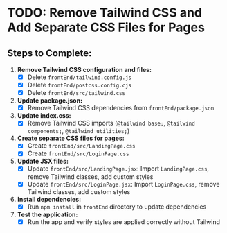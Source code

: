 # TODO: Remove Tailwind CSS and Add Separate CSS Files for Pages

## Steps to Complete:

1. **Remove Tailwind CSS configuration and files:**
   - [x] Delete `frontEnd/tailwind.config.js`
   - [x] Delete `frontEnd/postcss.config.cjs`
   - [x] Delete `frontEnd/src/tailwind.css`

2. **Update package.json:**
   - [x] Remove Tailwind CSS dependencies from `frontEnd/package.json`

3. **Update index.css:**
   - [x] Remove Tailwind CSS imports (`@tailwind base;`, `@tailwind components;`, `@tailwind utilities;`)

4. **Create separate CSS files for pages:**
   - [x] Create `frontEnd/src/LandingPage.css`
   - [x] Create `frontEnd/src/LoginPage.css`

5. **Update JSX files:**
   - [x] Update `frontEnd/src/LandingPage.jsx`: Import `LandingPage.css`, remove Tailwind classes, add custom styles
   - [x] Update `frontEnd/src/LoginPage.jsx`: Import `LoginPage.css`, remove Tailwind classes, add custom styles

6. **Install dependencies:**
   - [x] Run `npm install` in `frontEnd` directory to update dependencies

7. **Test the application:**
   - [x] Run the app and verify styles are applied correctly without Tailwind
